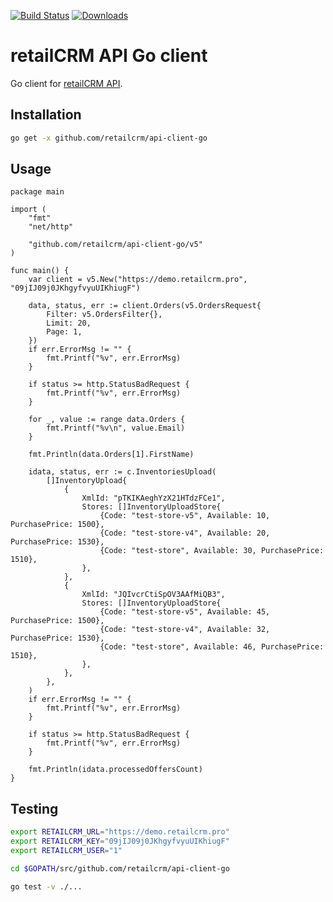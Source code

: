 [![Build Status](https://img.shields.io/travis/retailcrm/api-client-go/master.svg?style=flat-square)](https://travis-ci.org/retailcrm/api-client-go)
[![Downloads](https://img.shields.io/github/downloads/dt/retailcrm/api-client-go.svg?style=flat-square)](https://packagist.org/packages/retailcrm/api-client-go/stats)

# retailCRM API Go client

Go client for [retailCRM API](http://www.retailcrm.pro/docs/Developers/ApiVersion5).

## Installation

```bash
go get -x github.com/retailcrm/api-client-go
```

## Usage

```golang
package main

import (
	"fmt"
	"net/http"

	"github.com/retailcrm/api-client-go/v5"
)

func main() {
	var client = v5.New("https://demo.retailcrm.pro", "09jIJ09j0JKhgyfvyuUIKhiugF")

	data, status, err := client.Orders(v5.OrdersRequest{
		Filter: v5.OrdersFilter{},
		Limit: 20,
		Page: 1,
	})
	if err.ErrorMsg != "" {
		fmt.Printf("%v", err.ErrorMsg)
	}

	if status >= http.StatusBadRequest {
		fmt.Printf("%v", err.ErrorMsg)
	}

	for _, value := range data.Orders {
		fmt.Printf("%v\n", value.Email)
	}

	fmt.Println(data.Orders[1].FirstName)

	idata, status, err := c.InventoriesUpload(
        []InventoryUpload{
            {
                XmlId: "pTKIKAeghYzX21HTdzFCe1",
                Stores: []InventoryUploadStore{
                    {Code: "test-store-v5", Available: 10, PurchasePrice: 1500},
                    {Code: "test-store-v4", Available: 20, PurchasePrice: 1530},
                    {Code: "test-store", Available: 30, PurchasePrice: 1510},
                },
            },
            {
                XmlId: "JQIvcrCtiSpOV3AAfMiQB3",
                Stores: []InventoryUploadStore{
                    {Code: "test-store-v5", Available: 45, PurchasePrice: 1500},
                    {Code: "test-store-v4", Available: 32, PurchasePrice: 1530},
                    {Code: "test-store", Available: 46, PurchasePrice: 1510},
                },
            },
        },
    )
    if err.ErrorMsg != "" {
        fmt.Printf("%v", err.ErrorMsg)
    }

    if status >= http.StatusBadRequest {
        fmt.Printf("%v", err.ErrorMsg)
    }

    fmt.Println(idata.processedOffersCount)
}
```

## Testing

```bash
export RETAILCRM_URL="https://demo.retailcrm.pro"
export RETAILCRM_KEY="09jIJ09j0JKhgyfvyuUIKhiugF"
export RETAILCRM_USER="1"

cd $GOPATH/src/github.com/retailcrm/api-client-go

go test -v ./...

```
